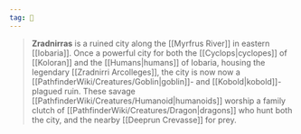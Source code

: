```yaml
---
tag: 🌃
---
```

> **Zradnirras** is a ruined city along the [[Myrfrus River]] in eastern [[Iobaria]]. Once a powerful city for both the [[Cyclops|cyclopes]] of [[Koloran]] and the [[Humans|humans]] of Iobaria, housing the legendary [[Zradnirri Arcolleges]], the city is now now a [[PathfinderWiki/Creatures/Goblin|goblin]]- and [[Kobold|kobold]]-plagued ruin. These savage [[PathfinderWiki/Creatures/Humanoid|humanoids]] worship a family clutch of [[PathfinderWiki/Creatures/Dragon|dragons]] who hunt both the city, and the nearby [[Deeprun Crevasse]] for prey.








